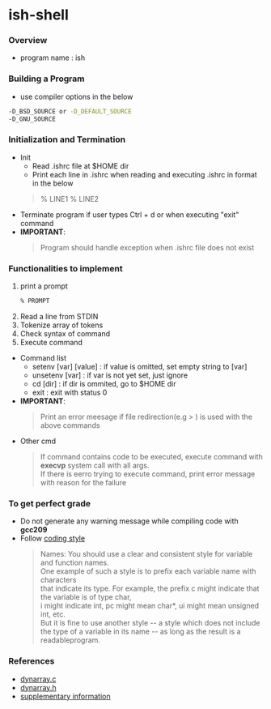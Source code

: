 # ish-shell
### Overview
* program name : ish

### Building a Program
* use compiler options in the below
```bash
-D_BSD_SOURCE or -D_DEFAULT_SOURCE
-D_GNU_SOURCE
```

### Initialization and Termination
* Init
  * Read .ishrc file at $HOME dir
  * Print each line in .ishrc when reading  and executing .ishrc in format in the below
  > % LINE1
  > % LINE2
* Terminate program if user types Ctrl + d or when executing "exit" command
* **IMPORTANT**:
  > Program should handle exception when .ishrc file does not exist
     
### Functionalities to implement
1. print a prompt
   ```bash
   % PROMPT
   ```
2. Read a line from STDIN
3. Tokenize array of tokens
4. Check syntax of command
5. Execute command
  * Command list
    * setenv [var] [value] : if value is omitted, set empty string to [var]
    * unsetenv [var] : if var is not yet set, just ignore
    * cd [dir] : if dir is ommited, go to $HOME dir
    * exit : exit with status 0
  * **IMPORTANT**:
    > Print an error meesage if file redirection(e.g > ) is used with the above commands
  * Other cmd
    > If command contains code to be executed, execute command with **execvp** system call with all args.   
    > If there is eerro trying to execute command, print error message with reason for the failure   
       

### To get perfect grade
* Do not generate any warning message while compiling code with **gcc209**
* Follow <a href=https://ee209.kaist.ac.kr/style.pdf>coding style</a>
  > Names: You should use a clear and consistent style for variable and function names.   
  > One example of such a style is to prefix each variable name with characters   
  > that indicate its type. For example, the prefix c might indicate that the variable is of type char,   
  > i might indicate int, pc might mean char*, ui might mean unsigned int, etc.   
  > But it is fine to use another style -- a style which does not include the type of a variable in its name -- as long as the result is a readableprogram.   
   
### References
* <a href=https://ee209.kaist.ac.kr/assignments/assignment5/resource/dynarray.c>dynarray.c</a>
* <a href=https://ee209.kaist.ac.kr/assignments/assignment5/resource/dynarray.h>dynarray.h</a>
* <a href=https://ee209.kaist.ac.kr/assignments/assignment5/shellsupplementary.html>supplementary information</a>
